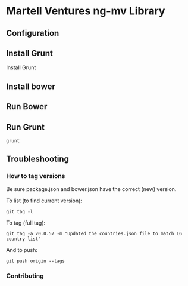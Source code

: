 # Martell Ventures ng-mv Library

## Configuration

## Install Grunt
Install Grunt

## Install bower

## Run Bower

## Run Grunt
```
grunt
```

## Troubleshooting

### How to tag versions
Be sure package.json and bower.json have the correct (new) version.

To list (to find current version):
```
git tag -l
```

To tag (full tag):

```
git tag -a v0.0.57 -m "Updated the countries.json file to match LG country list"
```

And to push:
```
git push origin --tags
```

### Contributing


